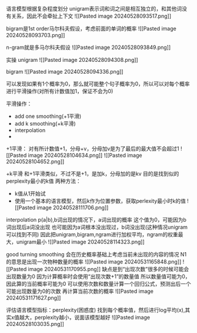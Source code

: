 语言模型根据复杂程度划分
unigram表示词和词之间是相互独立的，和其他词没有关系，因此不会牵扯上下文
![[Pasted image 20240528093517.png]]

bigram是1st order马尔科夫假设，考虑前面的单词的概率
![[Pasted image 20240528093703.png]]

n-gram就是多马尔科夫假设
![[Pasted image 20240528093849.png]]


实操
unigram
![[Pasted image 20240528094308.png]]

bigram
![[Pasted image 20240528094336.png]]

可以发现如果有1个概率为0，那么就可能整个句子概率为0，所以可以对每个概率进行平滑操作(对所有计数值加1，保证不会为0)

平滑操作：
 - add one smoothing(+1平滑)
 - add k smoothing(+k平滑)
 - interpolation
 - 

+1平滑：
对有所计数值+1，分母+v，分母加v是为了最后的最大值不会超过1
![[Pasted image 20240528104634.png]]
![[Pasted image 20240528104652.png]]

+k平滑
和+1平滑类似，不过不是+1，是加k，分母加的是kv
目的是找到似的perplexity最小的k值
两种方法：
 - k值从1开始试
 - 使用一个基本的语言模型，然后k作为位置参数，获取perlexity最小时k的值
![[Pasted image 20240528111706.png]]

interpolation
p(a|b),b词出现的情况下，a词出现的概率
这个值为0，可能因为b词出现后a词没出现
也可能因为a词根本没出现过，b词没出现(这种情况unigram可以找到不同)
因此把unigram,bigram,ngram进行加权平均，ngram的权重最大，unigram最小
![[Pasted image 20240528114323.png]]

good turning smoothing
会在历史概率基础上考虑当前未出现的内容的情况
N1的意思是出现一次物种数量的概率
![[Pasted image 20240531165848.png]]
![[Pasted image 20240531170955.png]]
缺点是到“出现次数”很多的时候可能会出现数量为0
因为计算概率时会使用“出现次数+1”的数量值
所以数量值可能为0，因此算的当前概率可能为0
可以使用次数和数量计算一个回归公式，预测出后一个可能出现数量为0的次数
再计算当前次数的概率
![[Pasted image 20240531171627.png]]

评估语言模型指标：perplexity(困惑度)
找到每个概率值，然后进行log平均(x),其实x值越大，perplexity越小，说面该模型越好
![[Pasted image 20240528103035.png]]

